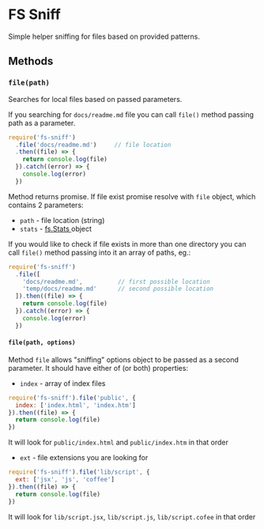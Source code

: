 # FS Sniff

Simple helper sniffing for files based on provided patterns.

## Methods

### `file(path)`

Searches for local files based on passed parameters.

If you searching for `docs/readme.md` file you can call `file()` method passing path as a parameter.

```js
require('fs-sniff')
  .file('docs/readme.md')     // file location
  .then((file) => {
    return console.log(file)
  }).catch((error) => {
    console.log(error)
  })
```        

Method returns promise. If file exist promise resolve with `file` object, which contains 2 parameters:
 - `path` - file location (string)
 - `stats` - [fs.Stats
 ](https://nodejs.org/api/fs.html#fs_class_fs_stats) object

If you would like to check if file exists in more than one directory you can call `file()` method passing into it an array of paths, eg.:

```js
require('fs-sniff')
  .file([
    'docs/readme.md',          // first possible location
    'temp/docs/readme.md'      // second possible location
  ]).then((file) => {
    return console.log(file)
  }).catch((error) => {
    console.log(error)
  })
```  

#### `file(path, options)`

Method `file` allows "sniffing" options object to be passed as a second parameter. It should have either of (or both) properties:

 - `index` - array of index files

```js
require('fs-sniff').file('public', {
  index: ['index.html', 'index.htm']
}).then((file) => {
  return console.log(file)
})
```   
It will look for `public/index.html` and `public/index.htm` in that order

- `ext` - file extensions you are looking for

```js
require('fs-sniff').file('lib/script', {
  ext: ['jsx', 'js', 'coffee']
}).then((file) => {
  return console.log(file)
})
```   
It will look for `lib/script.jsx`, `lib/script.js`, `lib/script.cofee` in that order
